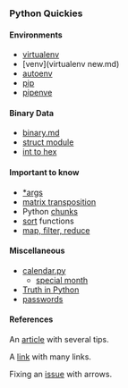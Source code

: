### Python Quickies

#### Environments

- [virtualenv](virtualenv.md)
- [venv](virtualenv new.md)
- [autoenv](autoenv.md)
- [pip](pip.md)
- [pipenve](pipenv.md)

#### Binary Data

- [binary.md](binary.md)
- [struct module](struct.md)
- [int to hex](int_to_hex.md)

#### Important to know

- [*args](arg_list.md)
- [matrix transposition](matrix_trans.md)
- Python [chunks](chunks.md)
- [sort](sort_keys.py) functions
- [map, filter, reduce](map_fil_red.md)

#### Miscellaneous

- [calendar.py](scripts/calendar.py)
     - [special month](cal.png)
- [Truth in Python](truth.md)
- [passwords](scripts/pw.py)

#### References

An [article](https://pythontips.com/2015/06/21/4-command-line-tools-for-more-python-productivity/) with several tips.

A [link](link) with many links.

Fixing an [issue](arrows.md) with arrows.